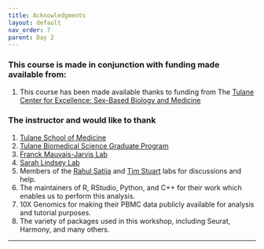 ```yaml
---
title: Acknowledgments
layout: default
nav_order: 7
parent: Day 2
---
```

### This course is made in conjunction with funding made available from:
1. This course has been made available thanks to funding from The [Tulane Center for Excellence: Sex-Based Biology and Medicine](https://sbm.tulane.edu/)

### The instructor and would like to thank
1. [Tulane School of Medicine](https://medicine.tulane.edu/)
2. [Tulane Biomedical Science Graduate Program](https://medicine.tulane.edu/education/biomedical-sciences-graduate-program)
3. [Franck Mauvais-Jarvis Lab](https://medicine.tulane.edu/diabetes-research-program/mauvais-jarvis-lab)
4. [Sarah Lindsey Lab](https://lindseylab.tulane.edu/)
5. Members of the [Rahul Satija](https://satijalab.org/) and [Tim Stuart](https://stuartlab.org/) labs for discussions and help.
6. The maintainers of R, RStudio, Python, and C++ for their work which enables us to perform this analysis.
7. 10X Genomics for making their PBMC data publicly available for analysis and tutorial purposes.
8. The variety of packages used in this workshop, including Seurat, Harmony, and many others.

----

[Just the Docs]: https://just-the-docs.github.io/just-the-docs/
[GitHub Pages]: https://docs.github.com/en/pages
[README]: https://github.com/just-the-docs/just-the-docs-template/blob/main/README.md
[Jekyll]: https://jekyllrb.com
[GitHub Pages / Actions workflow]: https://github.blog/changelog/2022-07-27-github-pages-custom-github-actions-workflows-beta/
[use this template]: https://github.com/just-the-docs/just-the-docs-template/generate
